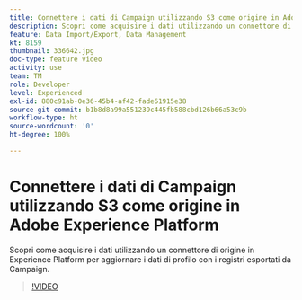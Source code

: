 ```yaml
---
title: Connettere i dati di Campaign utilizzando S3 come origine in Adobe Experience Platform
description: Scopri come acquisire i dati utilizzando un connettore di origine in Experience Platform per aggiornare i dati di profilo con i registri esportati da Campaign.
feature: Data Import/Export, Data Management
kt: 8159
thumbnail: 336642.jpg
doc-type: feature video
activity: use
team: TM
role: Developer
level: Experienced
exl-id: 880c91ab-0e36-45b4-af42-fade61915e38
source-git-commit: b1b8d8a99a551239c445fb588cbd126b66a53c9b
workflow-type: ht
source-wordcount: '0'
ht-degree: 100%

---
```


# Connettere i dati di Campaign utilizzando S3 come origine in Adobe Experience Platform

Scopri come acquisire i dati utilizzando un connettore di origine in Experience Platform per aggiornare i dati di profilo con i registri esportati da Campaign.

>[!VIDEO](https://video.tv.adobe.com/v/336642?quality=12&learn=on)
